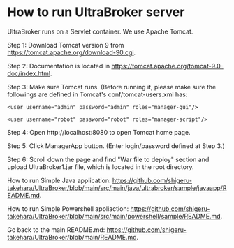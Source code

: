 # How to run UltraBroker server

UltraBroker runs on a Servlet container. We use Apache Tomcat.


Step 1: Download Tomcat version 9 from https://tomcat.apache.org/download-90.cgi.

Step 2: Documentation is located in https://tomcat.apache.org/tomcat-9.0-doc/index.html.

Step 3: Make sure Tomcat runs. (Before running it, please make sure the followings are defined in Tomcat's conf/tomcat-users.xml has:

`<user username="admin" password="admin" roles="manager-gui"/>`
  
`<user username="robot" password="robot" roles="manager-script"/>`

Step 4: Open http://localhost:8080 to open Tomcat home page.

Step 5: Click ManagerApp button. (Enter login/password defined at Step 3.)

Step 6: Scroll down the page and find "War file to deploy" section and upload UltraBroker1.jar file, which is located in the root directory.

How to run Simple Java application: https://github.com/shigeru-takehara/UltraBroker/blob/main/src/main/java/ultrabroker/sample/javaapp/README.md.

How to run Simple Powershell appliaction: https://github.com/shigeru-takehara/UltraBroker/blob/main/src/main/powershell/sample/README.md.

Go back to the main README.md: https://github.com/shigeru-takehara/UltraBroker/blob/main/README.md.
